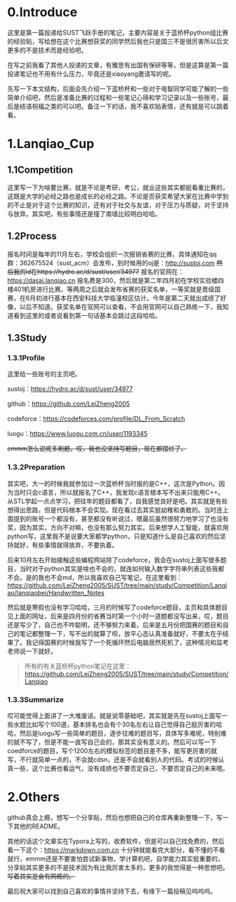 # 0.Introduce

这里是第一篇投递给SUST飞跃手册的笔记，主要内容是关于蓝桥杯python组比赛的经验贴，写给想在这个比赛想获奖的同学然后我也只是国三不是很厉害所以后文更多的不是技术而是经验吧。

在写之前我看了其他人投递的文章，有雅思有出国有保研等等，但是这算是第一篇投递笔记也不用有什么压力，毕竟还是xiaoyang邀请写的呢。

先写一下本文结构，后面会先介绍一下蓝桥杯和一些对于电智同学可能了解的一些简单介绍吧，然后是准备比赛的过程和一些笔记心得和学习记录以及一些账号，最后是结语祝福之类的可以吧。备注一下的话，我不喜欢贴表情，还有就是可以跳着看。

# 1.Lanqiao_Cup

## 1.1Competition

这里写一下为啥要比赛，就是不论是考研，考公，就业这些其实都挺看重比赛的，这既是大学的必经之路也是成长的必经之路。不论是否获奖希望大家在比赛中学到的不止是对于这个比赛的知识，还有对于社交与友谊，对于压力与质疑，对于坚持与放弃。其实吧，有些事情还是撞了南墙比较明白哈哈。

## 1.2Process

报名时间是每年的11月左右，学校会组织一次报销省赛的比赛，具体通知在qq群：362675524（sust_acm）会发布，到时候用的oj是：http://sustoj.com ~~然后我的id在https://hydro.ac/d/sust/user/34977~~ 报名的官网在：https://dasai.lanqiao.cn 报名费是300，然后就是第二年四月初在学校实验楼四楼401机房进行比赛。等两周之后就会发布省赛的获奖名单，一等奖就是晋级国赛，在6月初进行基本在西安科技大学临潼校区估计。今年是第二天就出成绩了好像，以后不知道。获奖名单在官网可以查看，不会用官网可以自己熟练一下，我知道看到这里的或者说看到第一句话基本会跳过这段哈哈。

## 1.3Study

### 1.3.1Profile

这里给一些账号的主页吧。

sustoj：https://hydro.ac/d/sust/user/34977

github：https://github.com/LeiZheng2005

codeforce：https://codeforces.com/profile/DL_From_Scratch

luogu：https://www.luogu.com.cn/user/1193345

~~emmm怎么说呢多刷题，哎，我也没坚持写题目，现在都摆烂了。~~

### 1.3.2Preparation

其实吧，大一的时候我就参加过一次蓝桥杯当时报的是C++，这次是Python。因为当时只会c语言，所以就报名了C++，我发现c语言根本写不出来只能用C++。从STL学起一点点学习，把往年的题目都看了，自我感觉良好是吧。其实就是有些想得出思路，但是代码根本不会实现。现在看过去其实挺幼稚和勇敢的。当时连上面提到的账号一个都没有，甚至都没有听说过，嗯最后虽然很努力地学习了也没有奖，因为其实，方向不对嘛，也没有那么努力其实。后来想学人工智能，就喜欢用python写，这里我不是说要大家都学python，只是知道什么是自己喜欢的然后坚持就好，有些事情就得放弃，不要执着。

后来10月左右开始接触这些编程网站除了codeforce，我会在sustoj上面写很多题目，当时对于python其实是啥也不会的，就连如何输入数字字符串列表这些我都不会。是的我也不会md，所以我喜欢自己写笔记，在这里看到：https://github.com/LeiZheng2005/SUST/tree/main/study/Competition/Lanqiao/lanqiaobei/Handwritten_Notes

然后就是寒假也没有学习哈哈，三月的时候写了codeforce题目，主页和具体题目见上面的网址，后来是四月份的省赛当时第一个小时一道题都没写出来，哎，题目还是写少了，自己也不咋聪明，还不够努力来着。后来是五月份把国赛的题目和自己的笔记都整理一下，写不出的就算了呗，放平心态认真准备就好，不要太在乎结果了。我记得国赛的时候我写了一个死循环然后电脑居然死机了，这种情况和监考老师说一下就好。

> 所有的有关蓝桥杯python笔记在这里：https://github.com/LeiZheng2005/SUST/tree/main/study/Competition/Lanqiao

### 1.3.3Summarize

哎可能觉得上面讲了一大堆废话。就是说零基础吧，其实就是先在sustoj上面写一些水题比如写个100道，基本排名也会有个30名左右让自己觉得自己挺厉害的哈哈，然后是luogu写一些简单的题目，逐步往难的题目写，具体写多难呢，特别难的就不写了，但是不能一直写自己会的，那其实没有意义的。然后可以写一下coedforce的题目，写个1200左右的模拟标签的题目差不多，能写更厉害的就写，不行就简单一点的，不会就cdsn，还是不会就看别人的代码。考试的时候认真一些，这个比赛也看运气，没有成绩也不要否定自己，不要否定自己的未来嗯。

# 2.Others

github真会上瘾，想写一个分享贴，然后也想把自己的仓库再重新整理一下，写一下其他的README。

其他的话这个文章实在Typora上写的，收费软件，但是可以自己找免费的，然后看一下这个：https://markdown.com.cn 十分钟就能看完大部分，看不懂的不看就行，emmm还是不要害怕尝试新事物，学计算机吧，自学能力其实挺重要的，分享贴其实更多的不是技术因为有比我厉害太多的，更多的我觉得是一种思想吧。~~写着其实是会有网瘾的。~~

最后祝大家可以找到自己喜欢的事情并坚持下去，有缘下一篇投稿见呜呜呜。

